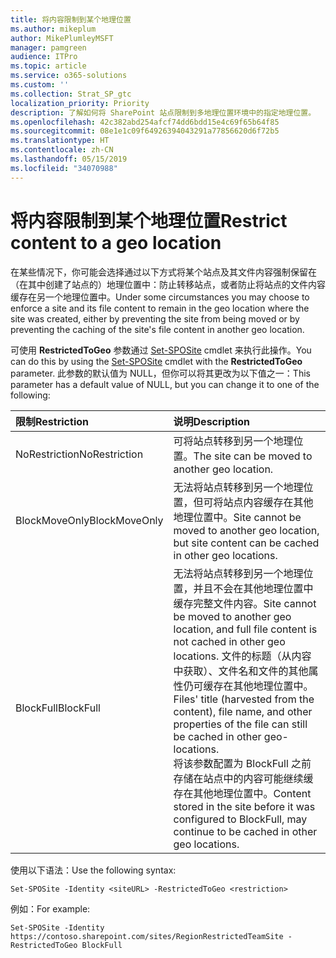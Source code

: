```yaml
---
title: 将内容限制到某个地理位置
ms.author: mikeplum
author: MikePlumleyMSFT
manager: pamgreen
audience: ITPro
ms.topic: article
ms.service: o365-solutions
ms.custom: ''
ms.collection: Strat_SP_gtc
localization_priority: Priority
description: 了解如何将 SharePoint 站点限制到多地理位置环境中的指定地理位置。
ms.openlocfilehash: 42c382abd254afcf74dd6bdd15e4c69f65b64f85
ms.sourcegitcommit: 08e1e1c09f64926394043291a77856620d6f72b5
ms.translationtype: HT
ms.contentlocale: zh-CN
ms.lasthandoff: 05/15/2019
ms.locfileid: "34070988"
---
```

# <a name="restrict-content-to-a-geo-location"></a><span data-ttu-id="c68bb-103">将内容限制到某个地理位置</span><span class="sxs-lookup"><span data-stu-id="c68bb-103">Restrict content to a geo location</span></span>

<span data-ttu-id="c68bb-104">在某些情况下，你可能会选择通过以下方式将某个站点及其文件内容强制保留在（在其中创建了站点的）地理位置中：防止转移站点，或者防止将站点的文件内容缓存在另一个地理位置中。</span><span class="sxs-lookup"><span data-stu-id="c68bb-104">Under some circumstances you may choose to enforce a site and its file content to remain in the geo location where the site was created, either by preventing the site from being moved or by preventing the caching of the site's file content in another geo location.</span></span>

<span data-ttu-id="c68bb-105">可使用 **RestrictedToGeo** 参数通过 [Set-SPOSite](https://docs.microsoft.com/powershell/module/sharepoint-online/set-sposite) cmdlet 来执行此操作。</span><span class="sxs-lookup"><span data-stu-id="c68bb-105">You can do this by using the [Set-SPOSite](https://docs.microsoft.com/powershell/module/sharepoint-online/set-sposite) cmdlet with the **RestrictedToGeo** parameter.</span></span> <span data-ttu-id="c68bb-106">此参数的默认值为 NULL，但你可以将其更改为以下值之一：</span><span class="sxs-lookup"><span data-stu-id="c68bb-106">This parameter has a default value of NULL, but you can change it to one of the following:</span></span>

|<span data-ttu-id="c68bb-107">限制</span><span class="sxs-lookup"><span data-stu-id="c68bb-107">Restriction</span></span>|<span data-ttu-id="c68bb-108">说明</span><span class="sxs-lookup"><span data-stu-id="c68bb-108">Description</span></span>|
|:----------|:----------|
|<span data-ttu-id="c68bb-109">NoRestriction</span><span class="sxs-lookup"><span data-stu-id="c68bb-109">NoRestriction</span></span>|<span data-ttu-id="c68bb-110">可将站点转移到另一个地理位置。</span><span class="sxs-lookup"><span data-stu-id="c68bb-110">The site can be moved to another geo location.</span></span>|
|<span data-ttu-id="c68bb-111">BlockMoveOnly</span><span class="sxs-lookup"><span data-stu-id="c68bb-111">BlockMoveOnly</span></span>|<span data-ttu-id="c68bb-112">无法将站点转移到另一个地理位置，但可将站点内容缓存在其他地理位置中。</span><span class="sxs-lookup"><span data-stu-id="c68bb-112">Site cannot be moved to another geo location, but site content can be cached in other geo locations.</span></span>|
|<span data-ttu-id="c68bb-113">BlockFull</span><span class="sxs-lookup"><span data-stu-id="c68bb-113">BlockFull</span></span>|<span data-ttu-id="c68bb-114">无法将站点转移到另一个地理位置，并且不会在其他地理位置中缓存完整文件内容。</span><span class="sxs-lookup"><span data-stu-id="c68bb-114">Site cannot be moved to another geo location, and full file content is not cached in other geo locations.</span></span> <span data-ttu-id="c68bb-115">文件的标题（从内容中获取）、文件名和文件的其他属性仍可缓存在其他地理位置中。</span><span class="sxs-lookup"><span data-stu-id="c68bb-115">Files' title (harvested from the content), file name, and other properties of the file can still be cached in other geo-locations.</span></span><br><span data-ttu-id="c68bb-116">将该参数配置为 BlockFull 之前存储在站点中的内容可能继续缓存在其他地理位置中。</span><span class="sxs-lookup"><span data-stu-id="c68bb-116">Content stored in the site before it was configured to BlockFull, may continue to be cached in other geo locations.</span></span>|

<span data-ttu-id="c68bb-117">使用以下语法：</span><span class="sxs-lookup"><span data-stu-id="c68bb-117">Use the following syntax:</span></span>

`Set-SPOSite -Identity <siteURL> -RestrictedToGeo <restriction>`

<span data-ttu-id="c68bb-118">例如：</span><span class="sxs-lookup"><span data-stu-id="c68bb-118">For example:</span></span>

`Set-SPOSite -Identity https://contoso.sharepoint.com/sites/RegionRestrictedTeamSite -RestrictedToGeo BlockFull`
